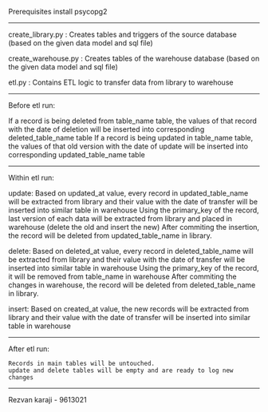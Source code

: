 Prerequisites
 install psycopg2

-------------------

create_library.py :
 Creates tables and triggers of the source database (based on the given data model and sql file)

create_warehouse.py :
 Creates tables of the warehouse database (based on the given data model and sql file)

etl.py :
 Contains ETL logic to transfer data from library to warehouse

-------------------

Before etl run:

 If a record is being deleted from table_name table, the values of that record with the date of deletion 
    will be inserted into corresponding deleted_table_name table
 If a record is being updated in table_name table, the values of that old version 
    with the date of update will be inserted into corresponding updated_table_name table

-------------------

Within etl run:

 update:
    Based on updated_at value, every record in updated_table_name will be extracted from library and their value with the date of transfer 
        will be inserted into similar table in warehouse
    Using the primary_key of the record, last version of each data will be extracted from library and placed in warehouse 
        (delete the old and insert the new)
    After commiting the insertion, the record will be deleted from updated_table_name in library.

 delete:
    Based on deleted_at value, every record in deleted_table_name will be extracted from library and their value with the date of transfer 
        will be inserted into similar table in warehouse
    Using the primary_key of the record, it will be removed from table_name in warehouse
    After commiting the changes in warehouse, the record will be deleted from deleted_table_name in library.

 insert:
    Based on created_at value, the new records will be extracted from library and their value with the date of transfer 
        will be inserted into similar table in warehouse

--------------------

After etl run:

    Records in main tables will be untouched.
    update and delete tables will be empty and are ready to log new changes

--------------------

Rezvan karaji - 9613021
